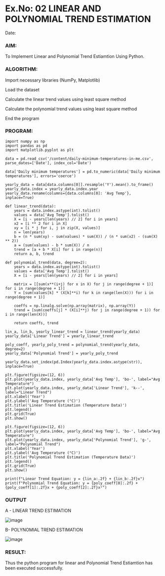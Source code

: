 # Ex.No: 02 LINEAR AND POLYNOMIAL TREND ESTIMATION
Date:
### AIM:
To Implement Linear and Polynomial Trend Estiamtion Using Python.

### ALGORITHM:
Import necessary libraries (NumPy, Matplotlib)

Load the dataset

Calculate the linear trend values using least square method

Calculate the polynomial trend values using least square method

End the program
### PROGRAM:
```
import numpy as np
import pandas as pd
import matplotlib.pyplot as plt

data = pd.read_csv('/content/daily-minimum-temperatures-in-me.csv', parse_dates=['Date'], index_col='Date')

data['Daily minimum temperatures'] = pd.to_numeric(data['Daily minimum temperatures'], errors='coerce') 

yearly_data = data[data.columns[0]].resample('Y').mean().to_frame()
yearly_data.index = yearly_data.index.year
yearly_data.rename(columns={data.columns[0]: 'Avg Temp'}, inplace=True)

def linear_trend(data):
    years = data.index.astype(int).tolist()
    values = data['Avg Temp'].tolist()
    X = [i - years[len(years) // 2] for i in years] 
    x2 = [i ** 2 for i in X]
    xy = [i * j for i, j in zip(X, values)]
    n = len(years)
    b = (n * sum(xy) - sum(values) * sum(X)) / (n * sum(x2) - (sum(X) ** 2))
    a = (sum(values) - b * sum(X)) / n
    trend = [a + b * X[i] for i in range(n)]
    return a, b, trend

def polynomial_trend(data, degree=2):
    years = data.index.astype(int).tolist()
    values = data['Avg Temp'].tolist()
    X = [i - years[len(years) // 2] for i in years]  
    
    matrix = [[sum(x**(i+j) for x in X) for j in range(degree + 1)] for i in range(degree + 1)]
    Y = [sum(values[k] * (X[k]**i) for k in range(len(X))) for i in range(degree + 1)]

    coeffs = np.linalg.solve(np.array(matrix), np.array(Y))
    trend = [sum(coeffs[j] * (X[i]**j) for j in range(degree + 1)) for i in range(len(X))]
    
    return coeffs, trend

lin_a, lin_b, yearly_linear_trend = linear_trend(yearly_data)
yearly_data['Linear Trend'] = yearly_linear_trend

poly_coeff, yearly_poly_trend = polynomial_trend(yearly_data, degree=2)
yearly_data['Polynomial Trend'] = yearly_poly_trend

yearly_data.set_index(pd.Index(yearly_data.index.astype(str)), inplace=True)

plt.figure(figsize=(12, 6))
plt.plot(yearly_data.index, yearly_data['Avg Temp'], 'bo-', label="Avg Temperature")
plt.plot(yearly_data.index, yearly_data['Linear Trend'], 'k--', label="Linear Trend")
plt.xlabel('Year')
plt.ylabel('Avg Temperature (°C)')
plt.title('Linear Trend Estimation (Temperature Data)')
plt.legend()
plt.grid(True)
plt.show()

plt.figure(figsize=(12, 6))
plt.plot(yearly_data.index, yearly_data['Avg Temp'], 'bo-', label="Avg Temperature")
plt.plot(yearly_data.index, yearly_data['Polynomial Trend'], 'g-', label="Polynomial Trend")
plt.xlabel('Year')
plt.ylabel('Avg Temperature (°C)')
plt.title('Polynomial Trend Estimation (Temperature Data)')
plt.legend()
plt.grid(True)
plt.show()

print(f"Linear Trend Equation: y = {lin_a:.2f} + {lin_b:.2f}x")
print(f"Polynomial Trend Equation: y = {poly_coeff[0]:.2f} + {poly_coeff[1]:.2f}x + {poly_coeff[2]:.2f}x²")

```

### OUTPUT
A - LINEAR TREND ESTIMATION

![image](https://github.com/user-attachments/assets/194f6847-10f0-4d9d-8b2b-fddc555a9326)

B- POLYNOMIAL TREND ESTIMATION

![image](https://github.com/user-attachments/assets/c20d13b9-41bf-42f1-8bdc-d787f14e2f54)

### RESULT:
Thus the python program for linear and Polynomial Trend Estiamtion has been executed successfully.

